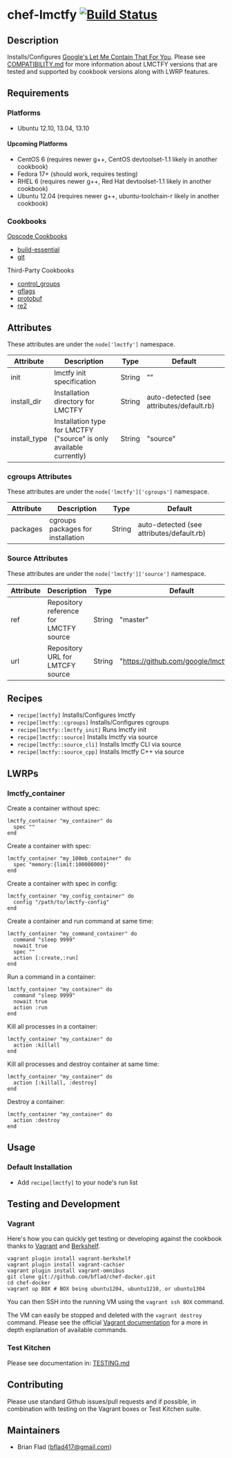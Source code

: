 # chef-lmctfy [![Build Status](https://secure.travis-ci.org/bflad/chef-lmctfy.png?branch=master)](http://travis-ci.org/bflad/chef-lmctfy)

## Description

Installs/Configures [Google's Let Me Contain That For You](https://github.com/google/lmctfy). Please see [COMPATIBILITY.md](COMPATIBILITY.md) for more information about LMCTFY versions that are tested and supported by cookbook versions along with LWRP features.

## Requirements

### Platforms

* Ubuntu 12.10, 13.04, 13.10

#### Upcoming Platforms

* CentOS 6 (requires newer g++, CentOS devtoolset-1.1 likely in another cookbook)
* Fedora 17+ (should work, requires testing)
* RHEL 6 (requires newer g++, Red Hat devtoolset-1.1 likely in another cookbook)
* Ubuntu 12.04 (requires newer g++, ubuntu-toolchain-r likely in another cookbook)

### Cookbooks

[Opscode Cookbooks](https://github.com/opscode-cookbooks/)

* [build-essential](https://github.com/opscode-cookbooks/build-essential)
* [git](https://github.com/opscode-cookbooks/git)

Third-Party Cookbooks

* [control_groups](https://github.com/hw-cookbooks/control_groups)
* [gflags](https://github.com/bflad/chef-gflags)
* [protobuf](https://github.com/bflad/chef-protobuf)
* [re2](https://github.com/bflad/chef-re2)

## Attributes

These attributes are under the `node['lmctfy']` namespace.

Attribute | Description | Type | Default
----------|-------------|------|--------
init | lmctfy init specification | String | ""
install_dir | Installation directory for LMCTFY | String | auto-detected (see attributes/default.rb)
install_type | Installation type for LMCTFY ("source" is only available currently) | String | "source"

### cgroups Attributes

These attributes are under the `node['lmctfy']['cgroups']` namespace.

Attribute | Description | Type | Default
----------|-------------|------|--------
packages | cgroups packages for installation | String | auto-detected (see attributes/default.rb)

### Source Attributes

These attributes are under the `node['lmctfy']['source']` namespace.

Attribute | Description | Type | Default
----------|-------------|------|--------
ref | Repository reference for LMCTFY source | String | "master"
url | Repository URL for LMTCFY source | String | "https://github.com/google/lmctfy.git"

## Recipes

* `recipe[lmctfy]` Installs/Configures lmctfy
* `recipe[lmctfy::cgroups]` Installs/Configures cgroups
* `recipe[lmctfy::lmctfy_init]` Runs lmctfy init
* `recipe[lmctfy::source]` Installs lmctfy via source
* `recipe[lmctfy::source_cli]` Installs lmctfy CLI via source
* `recipe[lmctfy::source_cpp]` Installs lmctfy C++ via source

## LWRPs

### lmctfy_container

Create a container without spec:

    lmctfy_container "my_container" do
      spec ""
    end

Create a container with spec:

    lmctfy_container "my_100mb_container" do
      spec "memory:{limit:100000000}"
    end

Create a container with spec in config:

    lmctfy_container "my_config_container" do
      config "/path/to/lmctfy-config"
    end

Create a container and run command at same time:

    lmctfy_container "my_command_container" do
      command "sleep 9999"
      nowait true
      spec ""
      action [:create,:run]
    end

Run a command in a container:

    lmctfy_container "my_container" do
      command "sleep 9999"
      nowait true
      action :run
    end

Kill all processes in a container:

    lmctfy_container "my_container" do
      action :killall
    end

Kill all processes and destroy container at same time:

    lmctfy_container "my_container" do
      action [:killall, :destroy]
    end

Destroy a container:

    lmctfy_container "my_container" do
      action :destroy
    end

## Usage

### Default Installation

* Add `recipe[lmctfy]` to your node's run list

## Testing and Development

### Vagrant

Here's how you can quickly get testing or developing against the cookbook thanks to [Vagrant](http://vagrantup.com/) and [Berkshelf](http://berkshelf.com/).

    vagrant plugin install vagrant-berkshelf
    vagrant plugin install vagrant-cachier
    vagrant plugin install vagrant-omnibus
    git clone git://github.com/bflad/chef-docker.git
    cd chef-docker
    vagrant up BOX # BOX being ubuntu1204, ubuntu1210, or ubuntu1304

You can then SSH into the running VM using the `vagrant ssh BOX` command.

The VM can easily be stopped and deleted with the `vagrant destroy` command. Please see the official [Vagrant documentation](http://docs.vagrantup.com/v2/cli/index.html) for a more in depth explanation of available commands.

### Test Kitchen

Please see documentation in: [TESTING.md](TESTING.md)

## Contributing

Please use standard Github issues/pull requests and if possible, in combination with testing on the Vagrant boxes or Test Kitchen suite.

## Maintainers

* Brian Flad (<bflad417@gmail.com>)
